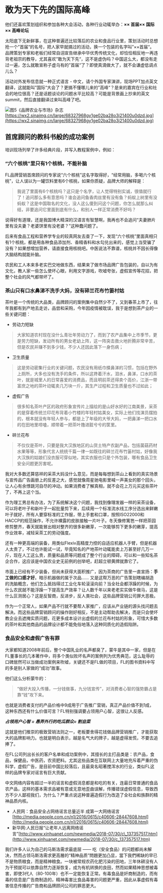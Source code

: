 # 敢为天下先的国际高峰

他们还喜欢策划组织和参加各种大会活动，各种行业动辄举办：**×× 首届×× 国际×× 高峰论坛**

太阳底下无新鲜事，在这种普遍还比较落后的农业和食品行业里，策划活动时总想抢一个”首届“的名号，把人家早就搞过的活动，换一个包装的名字叫”××首届“。品牌策划专家和老板们经常自诩宣告继承中华优秀传统文化，却恰恰相反地一再违背老祖宗的教导，尤其喜欢”敢为天下先“，这不是虚伪吗？中国这么大，都没有走过一遍，怎么就敢宣称子虚乌有的”首届“了？即使真滴做大了，就不会谦虚低调点儿么？

活动对外发布信息就一种正式语言 - 中文，请个外国专家演讲，现场PPT加点英文翻译，这就能叫”国际“大会了？更搞不懂哪儿来的”高峰“？是来的嘉宾在行业和社会的地位很高？还是话题谈论的问题水平比较高？可能是背景画上抄来的英文summit，然后直接翻译过来叫高峰了吧。

![&#x56FE;5&#x300A;&#x54C1;&#x724C;&#x519C;&#x4E1A;&#x4E0E;&#x5E02;&#x573A;&#x300B;&#x6742;&#x5FD7;](https://wx2.sinaimg.cn/large/68327968gy1ge02ba28o3j21400u0dzd.jpg)[https://wx2.sinaimg.cn/large/68327968gy1ge02ba28o3j21400u0dzd.jpg](https://wx2.sinaimg.cn/large/68327968gy1ge02ba28o3j21400u0dzd.jpg)

## 首席顾问的教科书般的成功案例

培训现场列举了许多经典片段，并写入教程案例中，例如：



### “六个核桃”里只有1个核桃，不能补脑

FL品牌营销首席顾问的专家说“六个核桃”这名字取得好，“经常用脑，多喝六个核桃”，让人误以为一罐饮料里有6个核桃，如果你质疑，品牌大师的解释是：

> 我说了里面有6个核桃吗？这只是个名字，让人觉得特别实诚，很值就行了！追问那么多有意思吗？谁会追问鱼香肉丝里有没有鱼？蚂蚁上树里有没蚂蚁？这是中国取名的文化，没人这么傻到问这个问题，你怎么就那么纠结，非要追问它里面到底有什么，和别人一样正常消费不好吗？

说得好有道理，还是我国博大精深的汉语言有智慧啊，我再也不会追问“夫妻肺片里有没夫妻？老婆饼里有没老婆？”这种蠢问题了。

后来有食品工程和营养学专业的较真网友去查了一下，发现“六个核桃”里面真相只有1个核桃，都是用各种食品添加剂、香精香料和水勾兑出来的，感觉上当受骗了没有？如果想增加营养，请直接食用核桃吧。中医说法不靠谱，核桃并不因长得像大脑结构就能补脑。

农民和工人本来多老实巴交地做东西，结果来了做市场品牌广告包装的，自以为有文化，教人家一些怎么使坏心眼，利用文字游戏，吹嘘夸张，虚假宣传等花招，把整个社会的风气都带坏了。

### 茶山只有口水鼻涕不洗手大妈，没有碎兰花布竹篓村姑

茶叶是一个传统的大品类，品牌顾问的案例集中自然少不了，又到春茶上市了，往年我都有到产地去走访，品尝和采购，今年因疫情被耽误，我于是想到茶产业的一些关键问题：

* 劳动力短缺

> 大家知道农村现在没什么青壮年劳动力了，而到了农产品集中上市季节，更是劳力短缺，发动所有的男女老幼上阵，这一阵突击救火地折腾非常辛苦，但是农民并赚不到多少钱，不少人还因此落下一身伤病；

* 卫生质量

> 这是劳动密集行业的关键问题，农民没有用纸巾搽鼻涕的习惯，包括在野外上厕所，大多也没有洗手的条件，所以这搀着汗水，泪水，鼻涕，口水的茶叶，就是城里人的日常喜爱的消费品，而且明前茶还得卖个高价，江浙一带富庶之地的茶叶动辄卖几万块一斤，其生产过程和卫生质量也不过如此；

* 虚假广告

> 很多知名茶叶产区的政府形象宣传片上描绘的是山好水好的江南美景，采茶的是穿着传统兰印花布背着小竹楼的年轻村姑美女，实际上他们找演员摆拍的，根本就没有年轻人参与，都是上了年级的大爷大妈，一把鼻涕一把口水的在田地里唠嗑，顺带着一把茶叶撸进脏兮兮的筐里。

* 碎兰花布

> 不仅仅是茶叶，只要是我大汉族地区的山货土特产农副产品，包括菌菇药材水果等等，形象代言人统统千篇一律一如既往的碎兰花布竹篓村姑，好像我大汉族的姑娘们没衣服可穿似地，其实衣服也只是个外包装，哪有食品卫生安全问题更厉害呢。

我对大多数还算慈祥的采茶大妈没什么意见，而是每每想到茶山上看到的真实场景与宣传品广告画册上的反差之大，感觉就像周星驰电影里喊一声美女的那个回头，让人心有余悸跳河自尽的冲动。如果消费者了解真相，就不会花上万元买这些茶叶了，不再上这个当。

作为理工男总有办法，为了系统解决这个问题，我找到像理发器一样的采茶设备，可以将老叶子和新叶子一起批量剪下来，后续用一个标准流水线工序分选出来鲜嫩叶子就好，所有人要穿标准的工作服，带上手套和口罩，按照ISO22000和HACCP的规范操作，不允许裸露的皮肤接触一片叶子。冬天像修篱笆一样把茶园修剪整齐，春天就能冒出相对整齐的很多新嫩芽，一次能够剪下更多的嫩芽，提高作业效率，减轻采茶工的劳动强度。

还有一种更高端的装备，用类似Flexiv高精度力控的自适应机器人手臂，但是机器人太贵了，不过也许能试一试，毕竟知名的产地茶叶动辄能卖上万甚至好几万一斤，现在人工这么贵，质量和品质等问题成了整个行业的障碍，可以和一些知名茶企合作，这应该是中国农业史无前例的创举吧，赶超立顿黄牌就靠它了。

市面上已经有不少装备，但尚未获得大面积推广，因为茶商的广告里一直宣扬：**手工做的口感才好**。暗示机器做的属于次品…… 又是这帮万恶的广告策划瞎编胡造的洗脑概念，他们怎么抵挡得过工业化车轮滚滚向前？当全社会都浮躁的时候，为什么农民就不能浮躁一下提高生产效率？让人数千年以来老老实实做牛做马，这是什么叵测居心？这是反智商，反进步，反人类社会，这些品牌营销公司罪大恶极。

作为一个正常人，如果产品不行就不要帮人家推广，应该从产业链的源头找问题去解决。而这些品牌营销顾问的操作刚好相反，不是主动帮助去解决，而是只会使坏教企业去遮掩实质问题，花更多成本设计出虚假的兰花布村姑的形象，可惜大多数的茶叶和其他商品的品牌设计都不能免俗地落入这种同质化的造假陷阱。

### 食品安全和虚假广告有罪

大家都知道2008年前后，整个中国乳业的名声都臭了，蒙牛是其中一家，但是在FL董事长的几本著作中，将多个类似败坏名声的案例列为优秀典范，这么耻辱的口碑居然可以当做成功案例来吹嘘，关键还不是FL做的项目，FL的图书資料中写的多是别人家做的“成功”故事。

他们这么分析蒙牛的：

> “做好大投入传播，一分钱做事，九分钱宣传”，对消费者心智的强势霸占是靠“钱”攻下来。

也就是消费者支付的产品价格中9成用于广告推广营销，真正产品价值不到1成，这种东西还有什么价值可言？FL特别强调要占领用户心智，这很让人反感。

_**占领用户心智 = 愚弄外行的吃瓜群众= 割韭菜**_

这就是他们推崇的极致营销法则之一，老板要舍得花钱做品牌营销推广，才能获取大的品牌影响力。也就是明白表示，越是名气大的牌子，越是虚得发慌，不要去追捧了。

在FL公司列出长长的客户名单和成功案例中，其擅长的主打品类是：农产品，食品，保健品，中医药，农资肥料。尤其这些品类在互联网上大量地充斥着严重的伪科学，虚假广告，是目前中国比较落后，且最臭名昭著搅浑水的行业，类似FL这样的品牌专家对谣言有巨大贡献。

中文网络内容有超过一半的谣言和虚假消息都是和吃的有关，连最日常普通的食品农产品，这样的基本需求品被有意或无意地歪曲误解，传播错误虚假信息，导致西方不少人鄙视我们，为什么？严重点说这种普遍造假行为改造了全社会和族群的精神品质内核。

* 人民网：食品安全占网络谣言总量近半 成第一大网络谣言[http://media.people.com.cn/n1/2016/0615/c40606-28447608.html](http://media.people.com.cn/n1/2016/0615/c40606-28447608.html)
* 新华网:人民日报“让老年人远离网络谣言”[http://www.xinhuanet.com/newmedia/2018-07/30/c\_137357517.htm](http://www.xinhuanet.com/newmedia/2018-07/30/c_137357517.htm)

我们许多人认为自己的马斯洛需求最底层 —— 吃（安全食品）的问题都尚未解决，然而占领马斯洛需求更高層的“精神品质”問題更加凸显，當下我們稀缺的早已不是物质粮食，而是精神粮食。一块被常规农药化肥污染的田地，三年休耕没有人为干预就可以依靠自然力逐渐恢复，成为有机转换的良田，然而如果精神思想被毒害，即使3代人（80-100年）也不一定能恢复正常。有毒食品是奸商制造的，而有毒的信息是广告商制造的，精神毒害比食品毒害的问题更严重，因此从事虚假有毒害信息传播的广告商和品牌顾问公司的罪恶更大。

